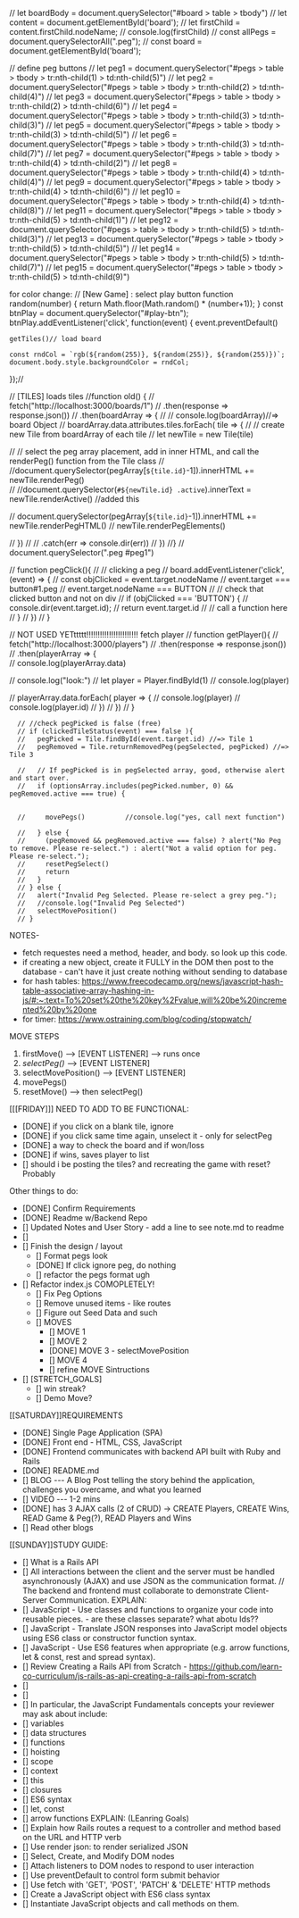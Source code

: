 






















// let boardBody = document.querySelector("#board > table > tbody")
// let content = document.getElementById('board');
// let firstChild = content.firstChild.nodeName;
// console.log(firstChild)
 // const allPegs = document.querySelectorAll(".peg");
  // const board = document.getElementById('board');


// define peg buttons
// let peg1  = document.querySelector("#pegs > table > tbody > tr:nth-child(1) > td:nth-child(5)")
// let peg2  = document.querySelector("#pegs > table > tbody > tr:nth-child(2) > td:nth-child(4)")
// let peg3  = document.querySelector("#pegs > table > tbody > tr:nth-child(2) > td:nth-child(6)")
// let peg4  = document.querySelector("#pegs > table > tbody > tr:nth-child(3) > td:nth-child(3)")
// let peg5  = document.querySelector("#pegs > table > tbody > tr:nth-child(3) > td:nth-child(5)")
// let peg6  = document.querySelector("#pegs > table > tbody > tr:nth-child(3) > td:nth-child(7)")
// let peg7  = document.querySelector("#pegs > table > tbody > tr:nth-child(4) > td:nth-child(2)")
// let peg8  = document.querySelector("#pegs > table > tbody > tr:nth-child(4) > td:nth-child(4)")
// let peg9  = document.querySelector("#pegs > table > tbody > tr:nth-child(4) > td:nth-child(6)")
// let peg10 = document.querySelector("#pegs > table > tbody > tr:nth-child(4) > td:nth-child(8)")
// let peg11 = document.querySelector("#pegs > table > tbody > tr:nth-child(5) > td:nth-child(1)")
// let peg12 = document.querySelector("#pegs > table > tbody > tr:nth-child(5) > td:nth-child(3)")
// let peg13 = document.querySelector("#pegs > table > tbody > tr:nth-child(5) > td:nth-child(5)")
// let peg14 = document.querySelector("#pegs > table > tbody > tr:nth-child(5) > td:nth-child(7)")
// let peg15 = document.querySelector("#pegs > table > tbody > tr:nth-child(5) > td:nth-child(9)")

for color change:
// [New Game] : select play button
function random(number) {
  return Math.floor(Math.random() * (number+1));
}
  const btnPlay = document.querySelector("#play-btn");
  btnPlay.addEventListener('click', function(event) {
    event.preventDefault() 

    getTiles()// load board

    const rndCol = `rgb(${random(255)}, ${random(255)}, ${random(255)})`;
    document.body.style.backgroundColor = rndCol;
  });//


  //  [TILES] loads tiles
//function old() {
  // fetch("http://localhost:3000/boards/1")
  // .then(response => response.json())
  //  .then(boardArray => {
  //     // console.log(boardArray)//=> board Object
  //     boardArray.data.attributes.tiles.forEach( tile => {
  //       // create new Tile from boardArray of each tile
  //       let newTile = new Tile(tile)

  //       // select the peg array placement, add in inner HTML, and call the renderPeg() function from the Tile class
  //       //document.querySelector(pegArray[`${tile.id}`-1]).innerHTML += newTile.renderPeg()  
  //       //document.querySelector(`#${newTile.id} .active`).innerText = newTile.renderActive() //added this

  //       document.querySelector(pegArray[`${tile.id}`-1]).innerHTML += newTile.renderPegHTML()
  //       newTile.renderPegElements() 

  //     })
  //     // .catch(err => console.dir(err))
  //  })
//} // document.querySelector(".peg #peg1")



// function pegClick(){
//   // clicking a peg
//   board.addEventListener('click', (event) => {
//     const objClicked = event.target.nodeName    // event.target === button#1.peg     // event.target.nodeName === BUTTON
//       // check that clicked button and not on div
//       if (objClicked === 'BUTTON') {
//         console.dir(event.target.id);
//         return event.target.id
//         // call a function here
//       }
//   })
// }




// NOT USED YETttttt!!!!!!!!!!!!!!!!!!!!!!! fetch player
// function getPlayer(){
//   fetch("http://localhost:3000/players")
//   .then(response => response.json())
//     .then(playerArray => {     
//       console.log(playerArray.data)

//       console.log("look:")
//       let player = Player.findById(1)
//       console.log(player)

//       playerArray.data.forEach( player => {
//         console.log(player)
//         console.log(player.id)
//       })
//     })
// }


      // //check pegPicked is false (free)
      // if (clickedTileStatus(event) === false ){
      //   pegPicked = Tile.findById(event.target.id) //=> Tile 1
      //   pegRemoved = Tile.returnRemovedPeg(pegSelected, pegPicked) //=> Tile 3

      //   // If pegPicked is in pegSelected array, good, otherwise alert and start over.
      //   if (optionsArray.includes(pegPicked.number, 0) && pegRemoved.active === true) { 
          

      //     movePegs()          //console.log("yes, call next function")

      //   } else {
      //     (pegRemoved && pegRemoved.active === false) ? alert("No Peg to remove. Please re-select.") : alert("Not a valid option for peg. Please re-select.");
      //     resetPegSelect()
      //     return
      //   }
      // } else {
      //   alert("Invalid Peg Selected. Please re-select a grey peg.");
      //   //console.log("Invalid Peg Selected")
      //   selectMovePosition()
      // }








NOTES- 
- fetch requestes need a method, header, and body. so look up this code.
- if creating a new object, create it FULLY in the DOM then post to the database - can't have it just create nothing without sending to database
- for hash tables: https://www.freecodecamp.org/news/javascript-hash-table-associative-array-hashing-in-js/#:~:text=To%20set%20the%20key%2Fvalue,will%20be%20incremented%20by%20one
- for timer:    https://www.ostraining.com/blog/coding/stopwatch/



MOVE STEPS
1. firstMove()              --> [EVENT LISTENER] --> runs once 
2. *selectPeg()*            --> [EVENT LISTENER]
3. selectMovePosition()     --> [EVENT LISTENER]
4. movePegs()
5. resetMove() 
    --> then selectPeg()







[[[FRIDAY]]]
NEED TO ADD TO BE FUNCTIONAL:
- [DONE] if you click on a blank tile, ignore
- [DONE] if you click same time again, unselect it - only for selectPeg
- [DONE] a way to check the board and if won/loss
- [DONE] if wins, saves player to list
- [] should i be posting the tiles? and recreating the game with reset? Probably

Other things to do:
- [DONE] Confirm Requirements
- [DONE] Readme w/Backend Repo
- [] Updated Notes and User Story - add a line to see note.md to readme
- [] 
- [] Finish the design / layout
    - [] Format pegs look
    - [DONE] If click ignore peg, do nothing
    - [] refactor the pegs format ugh
- [] Refactor index.js COMOPLETELY!
    - [] Fix Peg Options
    - [] Remove unused items - like routes
    - [] Figure out Seed Data and such
    - [] MOVES
      - [] MOVE 1
      - [] MOVE 2
      - [DONE] MOVE 3 - selectMovePosition
      - [] MOVE 4
      - [] refine MOVE Sintructions
- [] [STRETCH_GOALS]
    - [] win streak?
    - [] Demo Move?









[[SATURDAY]]REQUIREMENTS 
- [DONE] Single Page Application (SPA)
- [DONE] Front end - HTML, CSS, JavaScript
- [DONE] Frontend communicates with backend API built with Ruby and Rails
- [DONE] README.md
- [] BLOG
     --- A Blog Post telling the story behind the application, challenges you overcame, and what you learned
- [] VIDEO --- 1-2 mins
- [DONE] has 3 AJAX calls (2 of CRUD) 
    -> CREATE Players, CREATE Wins, READ Game & Peg(?), READ Players and Wins
- [] Read other blogs

[[SUNDAY]]STUDY GUIDE: 
- [] What is a Rails API 
- [] All interactions between the client and the server must be handled asynchronously (AJAX) and use JSON as the communication format. // The backend and frontend must collaborate to demonstrate Client-Server Communication.
EXPLAIN:
- [] JavaScript - Use classes and functions to organize your code into reusable pieces. - are these classes separate? what abotu Ids??
- [] JavaScript - Translate JSON responses into JavaScript model objects using ES6 class or constructor function syntax.
- [] JavaScript - Use ES6 features when appropriate (e.g. arrow functions, let & const, rest and spread syntax).
- [] Review  Creating a Rails API from Scratch - https://github.com/learn-co-curriculum/js-rails-as-api-creating-a-rails-api-from-scratch
- [] 
- [] 
- [] 
In particular, the JavaScript Fundamentals concepts your reviewer may ask about include:
- [] variables
- [] data structures
- [] functions
- [] hoisting
- [] scope
- [] context
- [] this
- [] closures
- [] ES6 syntax
- [] let, const
- [] arrow functions
EXPLAIN: (LEanring Goals)
- [] Explain how Rails routes a request to a controller and method based on the URL and HTTP verb
- [] Use render json: to render serialized JSON
- [] Select, Create, and Modify DOM nodes
- [] Attach listeners to DOM nodes to respond to user interaction
- [] Use preventDefault to control form submit behavior
- [] Use fetch with 'GET', 'POST', 'PATCH' & 'DELETE' HTTP methods
- [] Create a JavaScript object with ES6 class syntax
- [] Instantiate JavaScript objects and call methods on them.

